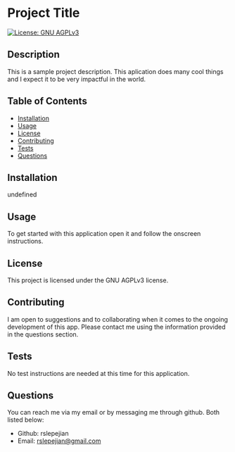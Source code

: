 # Project Title

[![License: GNU AGPLv3](https://upload.wikimedia.org/wikipedia/commons/a/a0/Shopware-Licence-AGPL3.png)](https://opensource.org/licenses/AGPL-3.0)

## Description
        
This is a sample project description. This aplication does many cool things and I expect it to be very impactful in the world.

## Table of Contents
- [Installation](#Installation)
- [Usage](#Usage)
- [License](#License)
- [Contributing](#Contributing)
- [Tests](#Tests)
- [Questions](#Questions)
        
## Installation
        
undefined

## Usage

To get started with this application open it and follow the onscreen instructions.
        
## License
This project is licensed under the GNU AGPLv3 license.
        
## Contributing
        
I am open to suggestions and to collaborating when it comes to the ongoing development of this app. Please contact me using the information provided in the questions section.

## Tests

No test instructions are needed at this time for this application.
        
## Questions

You can reach me via my email or by messaging me through github. Both listed below:

- Github: rslepejian
- Email: rslepejian@gmail.com
